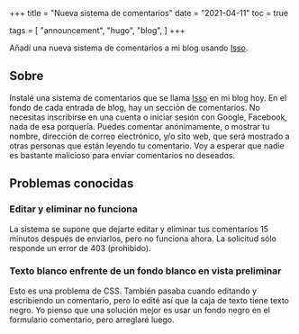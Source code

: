 +++
title = "Nueva sistema de comentarios"
date = "2021-04-11"
toc = true

tags = [
  "announcement",
  "hugo",
  "blog",
]
+++

Añadí una nueva sistema de comentarios a mi blog usando
[Isso](https://posativ.org/isso/).

<!--more-->

## Sobre

Instalé una sistema de comentarios que se llama
[Isso](https://posativ.org/isso/) en mi blog hoy. En el fondo de cada entrada de
blog, hay un sección de comentarios. No necesitas inscribirse en una cuenta o
iniciar sesión con Google, Facebook, nada de esa porquería. Puedes comentar
anónimamente, o mostrar tu nombre, dirección de correo electrónico, y/o sito
web, que será mostrado a otras personas que están leyendo tu comentario. Voy a
esperar que nadie es bastante malicioso para enviar comentarios no deseados.

## Problemas conocidas

### Editar y eliminar no funciona

La sistema se supone que dejarte editar y eliminar tus comentarios 15 minutos
después de enviarlos, pero no funciona ahora. La solicitud sólo responde un
error de 403 (prohibido).

### Texto blanco enfrente de un fondo blanco en vista preliminar

Esto es una problema de CSS. También pasaba cuando editando y escribiendo un
comentario, pero lo edité así que la caja de texto tiene texto negro. Yo pienso
que una solución mejor es usar un fondo negro en el formulario comentario, pero
arreglaré luego.
